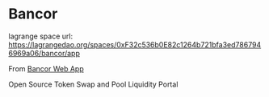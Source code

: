 # Bancor

lagrange space url: https://lagrangedao.org/spaces/0xF32c536b0E82c1264b721bfa3ed7867946969a06/bancor/app

From [Bancor Web App](https://github.com/bancorprotocol/webapp)

Open Source Token Swap and Pool Liquidity Portal


